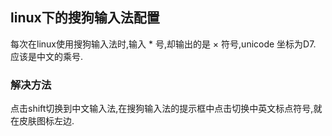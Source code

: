 


## linux下的搜狗输入法配置

每次在linux使用搜狗输入法时,输入 * 号,却输出的是 × 符号,unicode 坐标为D7. 应该是中文的乘号.

### 解决方法

点击shift切换到中文输入法,在搜狗输入法的提示框中点击切换中英文标点符号,就在皮肤图标左边.


